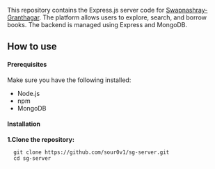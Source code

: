 This repository contains the Express.js server code for [Swapnashray-Granthagar](https://github.com/sour0v1/sg-client). The platform allows users to explore, search, and borrow books. The backend is managed using Express and MongoDB.

## How to use
  #### Prerequisites
  Make sure you have the following installed: 
   - Node.js
   - npm
   - MongoDB
  #### Installation
  **1.Clone the repository:**
  ```
    git clone https://github.com/sour0v1/sg-server.git
    cd sg-server
  ```
  
